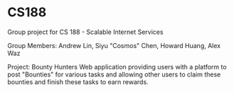 # CS188
Group project for CS 188 - Scalable Internet Services

Group Members: Andrew Lin, Siyu "Cosmos" Chen, Howard Huang, Alex Waz

Project: Bounty Hunters
Web application providing users with a platform to post "Bounties" for various tasks and allowing other users to claim these bounties and finish these tasks to earn rewards.

